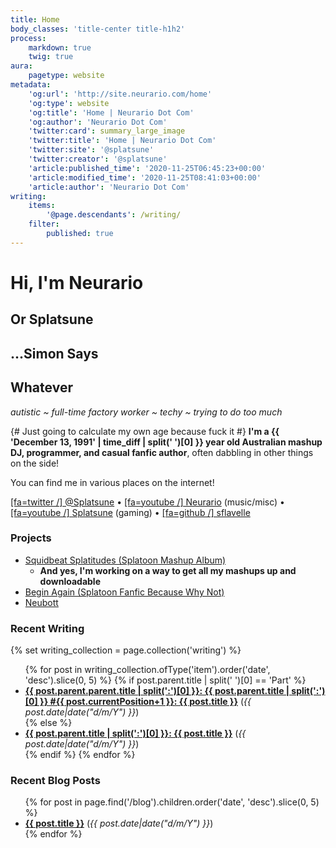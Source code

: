 ```yaml
---
title: Home
body_classes: 'title-center title-h1h2'
process:
    markdown: true
    twig: true
aura:
    pagetype: website
metadata:
    'og:url': 'http://site.neurario.com/home'
    'og:type': website
    'og:title': 'Home | Neurario Dot Com'
    'og:author': 'Neurario Dot Com'
    'twitter:card': summary_large_image
    'twitter:title': 'Home | Neurario Dot Com'
    'twitter:site': '@splatsune'
    'twitter:creator': '@splatsune'
    'article:published_time': '2020-11-25T06:45:23+00:00'
    'article:modified_time': '2020-11-25T08:41:03+00:00'
    'article:author': 'Neurario Dot Com'
writing:
    items:
        '@page.descendants': /writing/
    filter:
        published: true
---
```


# Hi, I'm Neurario
## Or Splatsune
## ...Simon Says
## Whatever

_autistic ~ full-time factory worker ~ techy ~ trying to do too much_

{# Just going to calculate my own age because fuck it #}
**I'm a {{ 'December 13, 1991' | time_diff | split(' ')[0] }} year old Australian mashup DJ, programmer, and casual fanfic author**, often dabbling in other things on the side!

You can find me in various places on the internet!

[[fa=twitter /] @Splatsune](https://twitter.com/Splatsune) &bull; [[fa=youtube /] Neurario](https://www.youtube.com/channel/UC0sfamZ9PWIHv76RF9B2l_g) (music/misc) &bull; [[fa=youtube /] Splatsune](https://www.youtube.com/user/SimonSaysLPs) (gaming) &bull; [[fa=github /] sflavelle](https://github.com/sflavelle)

### Projects

* [Squidbeat Splatitudes (Splatoon Mashup Album)](/mashups/squidbeat-splatitudes)
	* **And yes, I'm working on a way to get all my mashups up and downloadable**
* [Begin Again (Splatoon Fanfic Because Why Not)](/writing/begin-again)
* [Neubott](https://github.com/sflavelle/neubott)

### Recent Writing

{% set writing_collection = page.collection('writing') %}

<ul>
{% for post in writing_collection.ofType('item').order('date', 'desc').slice(0, 5) %}
    {% if post.parent.title | split(' ')[0] == 'Part' %}
    <li class="recent-posts">
        <strong><a href="{{ post.url }}">{{ post.parent.parent.title | split(':')[0] }}: {{ post.parent.title | split(':')[0] }} #{{ post.currentPosition+1 }}: {{ post.title }}</a></strong> (<em>{{ post.date|date("d/m/Y") }}</em>)
    </li>
    {% else %}
        <li class="recent-posts">
        <strong><a href="{{ post.url }}">{{ post.parent.title | split(':')[0] }}: {{ post.title }}</a></strong> (<em>{{ post.date|date("d/m/Y") }}</em>)
    </li>
    {% endif %}
{% endfor %}
</ul>

### Recent Blog Posts
<ul>
{% for post in page.find('/blog').children.order('date', 'desc').slice(0, 5) %}
    <li class="recent-posts">
        <strong><a href="{{ post.url }}">{{ post.title }}</a></strong> (<em>{{ post.date|date("d/m/Y") }}</em>)
    </li>
{% endfor %}
</ul>